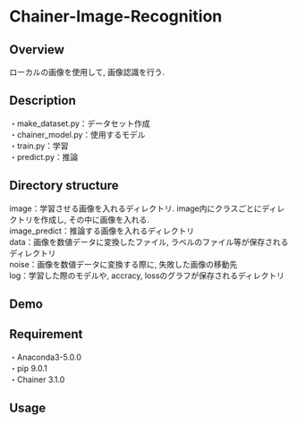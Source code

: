 # Chainer-Image-Recognition

## Overview
ローカルの画像を使用して, 画像認識を行う.

## Description
・make_dataset.py：データセット作成  
・chainer_model.py：使用するモデル  
・train.py：学習  
・predict.py：推論  

## Directory structure
image：学習させる画像を入れるディレクトリ. image内にクラスごとにディレクトリを作成し, その中に画像を入れる.  
image_predict：推論する画像を入れるディレクトリ    
data：画像を数値データに変換したファイル, ラベルのファイル等が保存されるディレクトリ  
noise：画像を数値データに変換する際に, 失敗した画像の移動先  
log：学習した際のモデルや, accracy, lossのグラフが保存されるディレクトリ  

## Demo


## Requirement
・Anaconda3-5.0.0  
・pip 9.0.1  
・Chainer 3.1.0  

## Usage

